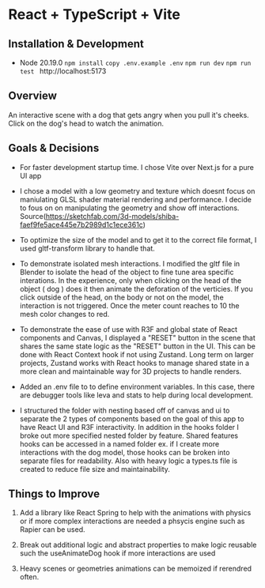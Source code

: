 # React + TypeScript + Vite

## Installation & Development
- Node 20.19.0
`npm install`
`copy .env.example .env`
`npm run dev`
`npm run test `
http://localhost:5173

## Overview
An interactive scene with a dog that gets angry when you pull it's cheeks. Click on the dog's head to watch the animation.

## Goals & Decisions

- For faster development startup time. I chose Vite over Next.js for a pure UI app

- I chose a model with a low geometry and texture which doesnt focus on maniulating GLSL shader material rendering and performance. I decide to fous on on manipulating the geometry and show off interactions. Source(https://sketchfab.com/3d-models/shiba-faef9fe5ace445e7b2989d1c1ece361c)

- To optimize the size of the model and to get it to the correct file format, I used gltf-transform library to handle that.

- To demonstrate isolated mesh interactions. I modified the gltf file in Blender to isolate the head of the object to fine tune area specific interations. In the experience, only when clicking on the head of the object ( dog ) does it then animate the deforation of the verticies. If you click outside of the head, on the body or not on the model, the interaction is not triggered. Once the meter count reaches to 10 the mesh color changes to red.

- To demonstrate the ease of use with R3F and global state of React components and Canvas, I displayed a "RESET" button in the scene that shares the same state logic as the "RESET" button in the UI. This can be done with React Context hook if not using Zustand. Long term on larger projects, Zustand works with React hooks to manage shared state in a more clean and maintainable way for 3D projects to handle renders.

- Added an .env file to to define environment variables. In this case, there are debugger tools like leva and stats to help during local development.

- I structured the folder with nesting based off of canvas and ui to separate the 2 types of components based on the goal of this app to have React UI and R3F interactivity. In addition in the hooks folder I broke out more specified nested folder by feature. Shared features hooks can be accessed in a named folder ex. if I create more interactions with the dog model, those hooks can be broken into separate files for readability. Also with heavy logic a types.ts file is created to reduce file size and maintainability.


## Things to Improve

1. Add a library like React Spring to help with the animations with physics or if more complex interactions are needed a phsycis engine such as Rapier can be used. 

2. Break out additional logic and abstract properties to make logic reusable such the useAnimateDog hook if more interactions are used 

3. Heavy scenes or geometries animations can be memoized if rerendred often.


